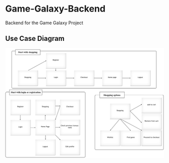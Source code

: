 # Game-Galaxy-Backend
Backend for the Game Galaxy Project

## Use Case Diagram
![](./src/main/resources/GameGalaxyScenarios.PNG)